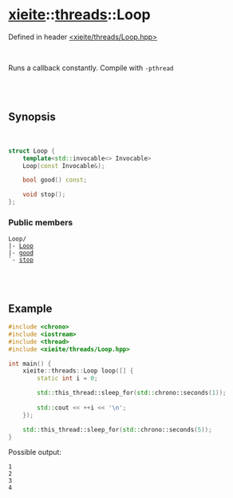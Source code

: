 # [xieite](../xieite.md)::[threads](../threads.md)::Loop
Defined in header [<xieite/threads/Loop.hpp>](../../include/xieite/threads/Loop.hpp)

<br/>

Runs a callback constantly. Compile with `-pthread`

<br/><br/>

## Synopsis

<br/>

```cpp
struct Loop {
	template<std::invocable<> Invocable>
	Loop(const Invocable&);

	bool good() const;

	void stop();
};
```
### Public members
<pre><code>Loop/
|- <a href="./Loop/constructor.md">Loop</a>
|- <a href="./Loop/good.md">good</a>
`- <a href="./Loop/stop.md">stop</a>
</code></pre>

<br/><br/>

## Example
```cpp
#include <chrono>
#include <iostream>
#include <thread>
#include <xieite/threads/Loop.hpp>

int main() {
	xieite::threads::Loop loop([] {
		static int i = 0;

		std::this_thread::sleep_for(std::chrono::seconds(1));
		
		std::cout << ++i << '\n';
	});

	std::this_thread::sleep_for(std::chrono::seconds(5));
}
```
Possible output:
```
1
2
3
4
```
